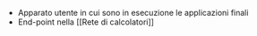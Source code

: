 - Apparato utente in cui sono in esecuzione le applicazioni finali
- End-point nella [[Rete di calcolatori]]